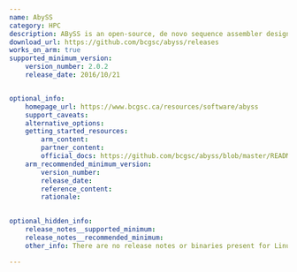 ```yaml
---
name: AbySS
category: HPC
description: ABySS is an open-source, de novo sequence assembler designed for assembling large genomes using short reads.
download_url: https://github.com/bcgsc/abyss/releases
works_on_arm: true
supported_minimum_version: 
    version_number: 2.0.2
    release_date: 2016/10/21


optional_info:
    homepage_url: https://www.bcgsc.ca/resources/software/abyss
    support_caveats:
    alternative_options: 
    getting_started_resources:
        arm_content: 
        partner_content: 
        official_docs: https://github.com/bcgsc/abyss/blob/master/README.md
    arm_recommended_minimum_version:
        version_number:
        release_date:
        reference_content:
        rationale: 
 

optional_hidden_info:
    release_notes__supported_minimum: 
    release_notes__recommended_minimum: 
    other_info: There are no release notes or binaries present for Linux/ARM64. AbySS version 2.0.2 is installed and tested on the Neoverse N1, using steps mentioned [here](https://github.com/bcgsc/abyss/blob/2.0.2/README.md#compiling-abyss-from-source).

---
```

